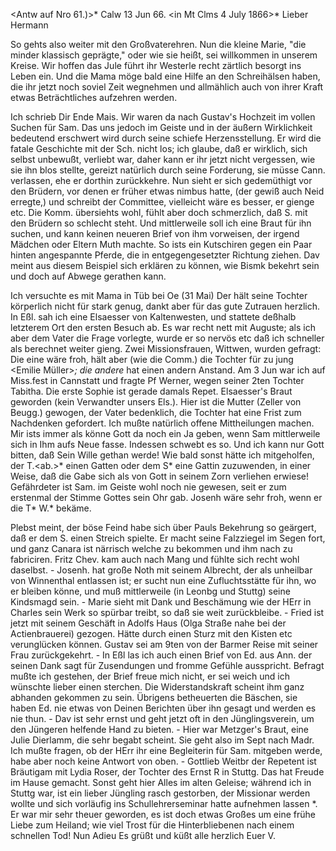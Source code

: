 <Antw auf Nro 61.)>* Calw 13 Jun 66.
 <in Mt Clms 4 July 1866>*
Lieber Hermann

So gehts also weiter mit den Großvaterehren. Nun die kleine Marie, "die minder klassisch geprägte," oder wie sie heißt, sei willkommen in unserem Kreise. Wir hoffen das Jule führt ihr Westerle recht zärtlich besorgt ins Leben ein. Und die Mama möge bald eine Hilfe an den Schreihälsen haben, die ihr jetzt noch soviel Zeit wegnehmen und allmählich auch von ihrer Kraft etwas Beträchtliches aufzehren werden.

Ich schrieb Dir Ende Mais. Wir waren da nach Gustav's Hochzeit im vollen Suchen für Sam. Das uns jedoch im Geiste und in der äußern Wirklichkeit bedeutend erschwert wird durch seine schiefe Herzensstellung. Er wird die fatale Geschichte mit der Sch. nicht los; ich glaube, daß er wirklich, sich selbst unbewußt, verliebt war, daher kann er ihr jetzt nicht vergessen, wie sie ihn blos stellte, gereizt natürlich durch seine Forderung, sie müsse Cann. verlassen, ehe er dorthin zurückkehre. Nun sieht er sich gedemüthigt vor den Brüdern, vor denen er früher etwas nimbus hatte, (der gewiß auch Neid erregte,) und schreibt der Committee, vielleicht wäre es besser, er gienge etc. Die Komm. übersiehts wohl, fühlt aber doch schmerzlich, daß S. mit den Brüdern so schlecht steht. Und mittlerweile soll ich eine Braut für ihn suchen, und kann keinen neueren Brief von ihm vorweisen, der irgend Mädchen oder Eltern Muth machte. So ists ein Kutschiren gegen ein Paar hinten angespannte Pferde, die in entgegengesetzter Richtung ziehen. Dav meint aus diesem Beispiel sich erklären zu können, wie Bismk bekehrt sein und doch auf Abwege gerathen kann.

Ich versuchte es mit Mama in Tüb bei Oe (31 Mai) Der hält seine Tochter körperlich nicht für stark genug, dankt aber für das gute Zutrauen herzlich. In Eßl. sah ich eine Elsaesser von Kaltenwesten, und stattete deßhalb letzterem Ort den ersten Besuch ab. Es war recht nett mit Auguste; als ich aber dem Vater die Frage vorlegte, wurde er so nervös etc daß ich schneller als berechnet weiter gieng. Zwei Missionsfrauen, Wittwen, wurden gefragt: Die eine wäre froh, hält aber (wie die Comm.) die Tochter für zu jung <Emilie Müller>*; die andere <Frey>* hat einen andern Anstand. Am 3 Jun war ich auf Miss.fest in Cannstatt und fragte Pf Werner, wegen seiner 2ten Tochter Tabitha. Die erste Sophie ist gerade damals Repet. Elsaesser's Braut geworden (kein Verwandter unsers Els.). Hier ist die Mutter (Zeller von Beugg.) gewogen, der Vater bedenklich, die Tochter hat eine Frist zum Nachdenken gefordert. Ich mußte natürlich offene Mittheilungen machen. Mir ists immer als könne Gott da noch ein Ja geben, wenn Sam mittlerweile sich in Ihm aufs Neue fasse. Indessen schwebt es so. Und ich kann nur Gott bitten, daß Sein Wille gethan werde! Wie bald sonst hätte ich mitgeholfen, der T.<ab.>* einen Gatten oder dem S<am>* eine Gattin zuzuwenden, in einer Weise, daß die Gabe sich als von Gott in seinem Zorn verliehen erwiese! Gefährdeter ist Sam. im Geiste wohl noch nie gewesen, seit er zum erstenmal der Stimme Gottes sein Ohr gab. Josenh wäre sehr froh, wenn er die T<abitha>* W.<erner>* bekäme.

Plebst meint, der böse Feind habe sich über Pauls Bekehrung so geärgert, daß er dem S. einen Streich spielte. Er macht seine Falzziegel im Segen fort, und ganz Canara ist närrisch welche zu bekommen und ihm nach zu fabriciren. Fritz Chev. kam auch nach Mang und fühlte sich recht wohl daselbst. - Josenh. hat große Noth mit seinem Albrecht, der als unheilbar von Winnenthal entlassen ist; er sucht nun eine Zufluchtsstätte für ihn, wo er bleiben könne, und muß mittlerweile (in Leonbg und Stuttg) seine Kindsmagd sein. - Marie sieht mit Dank und Beschämung wie der HErr in Charles sein Werk so spürbar treibt, so daß sie weit zurückbleibe. - Fried ist jetzt mit seinem Geschäft in Adolfs Haus (Olga Straße nahe bei der Actienbrauerei) gezogen. Hätte durch einen Sturz mit den Kisten etc verunglücken können. Gustav sei am 9ten von der Barmer Reise mit seiner Frau zurückgekehrt. - In Eßl las ich auch einen Brief von Ed. aus Ann. der seinen Dank sagt für Zusendungen und fromme Gefühle ausspricht. Befragt mußte ich gestehen, der Brief freue mich nicht, er sei weich und ich wünschte lieber einen sterchen. Die Widerstandskraft scheint ihm ganz abhanden gekommen zu sein. Übrigens betheuerten die Bäschen, sie haben Ed. nie etwas von Deinen Berichten über ihn gesagt und werden es nie thun. - Dav ist sehr ernst und geht jetzt oft in den Jünglingsverein, um den Jüngeren helfende Hand zu bieten. - Hier war Metzger's Braut, eine Julie Dierlamm, die sehr begabt scheint. Sie geht also im Sept nach Madr. Ich mußte fragen, ob der HErr ihr eine Begleiterin für Sam. mitgeben werde, habe aber noch keine Antwort von oben. - Gottlieb Weitbr der Repetent ist Bräutigam mit Lydia Roser, der Tochter des Ernst R in Stuttg. Das hat Freude im Hause gemacht. Sonst geht hier Alles im alten Geleise; während ich in Stuttg war, ist ein lieber Jüngling rasch gestorben, der Missionar werden wollte und sich vorläufig ins Schullehrerseminar hatte aufnehmen lassen <Plocher>*. Er war mir sehr theuer geworden, es ist doch etwas Großes um eine frühe Liebe zum Heiland; wie viel Trost für die Hinterbliebenen nach einem schnellen Tod! Nun Adieu Es grüßt und küßt alle herzlich
 Euer V.
